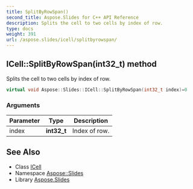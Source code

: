 ```yaml
---
title: SplitByRowSpan()
second_title: Aspose.Slides for C++ API Reference
description: Splits the cell to two cells by index of row.
type: docs
weight: 391
url: /aspose.slides/icell/splitbyrowspan/
---
```

## ICell::SplitByRowSpan(int32_t) method


Splits the cell to two cells by index of row.

```cpp
virtual void Aspose::Slides::ICell::SplitByRowSpan(int32_t index)=0
```


### Arguments

| Parameter | Type | Description |
| --- | --- | --- |
| index | **int32_t** | Index of row. |

## See Also

* Class [ICell](../)
* Namespace [Aspose::Slides](../../)
* Library [Aspose.Slides](../../../)